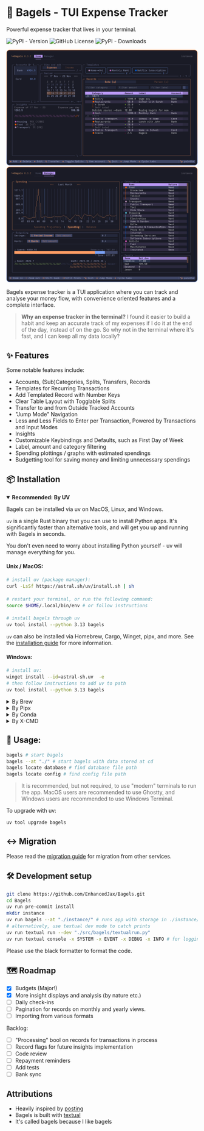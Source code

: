 # 🥯 Bagels - TUI Expense Tracker

Powerful expense tracker that lives in your terminal.

![PyPI - Version](https://img.shields.io/pypi/v/bagels?style=for-the-badge)
![GitHub License](https://img.shields.io/github/license/EnhancedJax/Bagels?style=for-the-badge)
![PyPI - Downloads](https://img.shields.io/pypi/dm/Bagels?style=for-the-badge)

<!-- <a title="This tool is Tool of The Week on Terminal Trove, The $HOME of all things in the terminal" href="https://terminaltrove.com/bagels"><img src="https://cdn.terminaltrove.com/media/badges/tool_of_the_week/svg/terminal_trove_tool_of_the_week_black_on_white_bg.svg" alt="Terminal Trove Tool of The Week" height="28" /></a> -->

![Bagels](./public/screenshots/thumb1.png)
![Bagels](./public/screenshots/thumb2.png)

Bagels expense tracker is a TUI application where you can track and analyse your money flow, with convenience oriented features and a complete interface.

> **Why an expense tracker in the terminal?**
> I found it easier to build a habit and keep an accurate track of my expenses if I do it at the end of the day, instead of on the go. So why not in the terminal where it's fast, and I can keep all my data locally?

## ✨ Features

Some notable features include:

- Accounts, (Sub)Categories, Splits, Transfers, Records
- Templates for Recurring Transactions
- Add Templated Record with Number Keys
- Clear Table Layout with Togglable Splits
- Transfer to and from Outside Tracked Accounts
- "Jump Mode" Navigation
- Less and Less Fields to Enter per Transaction, Powered by Transactions and Input Modes
- Insights
- Customizable Keybindings and Defaults, such as First Day of Week
- Label, amount and category filtering
- Spending plottings / graphs with estimated spendings
- Budgetting tool for saving money and limiting unnecessary spendings

## 📦 Installation

<details open>
    <summary><b>Recommended: By UV</b></summary>

Bagels can be installed via uv on MacOS, Linux, and Windows.

`uv` is a single Rust binary that you can use to install Python apps. It's significantly faster than alternative tools, and will get you up and running with Bagels in seconds.

You don't even need to worry about installing Python yourself - uv will manage everything for you.

#### Unix / MacOS:

```bash
# install uv (package manager):
curl -LsSf https://astral.sh/uv/install.sh | sh

# restart your terminal, or run the following command:
source $HOME/.local/bin/env # or follow instructions

# install bagels through uv
uv tool install --python 3.13 bagels
```

`uv` can also be installed via Homebrew, Cargo, Winget, pipx, and more. See the [installation guide](https://docs.astral.sh/uv/getting-started/installation/) for more information.

#### Windows:

```bash
# install uv:
winget install --id=astral-sh.uv  -e
# then follow instructions to add uv to path
uv tool install --python 3.13 bagels
```

</details>

<details>
    <summary>By Brew</summary>

    brew install bagels

</details>

<details>
    <summary>By Pipx</summary>

    pipx install bagels

</details>

<details>
    <summary>By Conda</summary>

    conda install -c conda-forge bagels

</details>

<details>
    <summary>By X-CMD</summary>

    x install bagels

</details>

## 🥯 Usage:

```bash
bagels # start bagels
bagels --at "./" # start bagels with data stored at cd
bagels locate database # find database file path
bagels locate config # find config file path
```

> It is recommended, but not required, to use "modern" terminals to run the app. MacOS users are recommended to use Ghostty, and Windows users are recommended to use Windows Terminal.

To upgrade with uv:

```bash
uv tool upgrade bagels
```

## ↔️ Migration

Please read the [migration guide](MIGRATION.md) for migration from other services.

## 🛠️ Development setup

```sh
git clone https://github.com/EnhancedJax/Bagels.git
cd Bagels
uv run pre-commit install
mkdir instance
uv run bagels --at "./instance/" # runs app with storage in ./instance/
# alternatively, use textual dev mode to catch prints
uv run textual run --dev "./src/bagels/textualrun.py"
uv run textual console -x SYSTEM -x EVENT -x DEBUG -x INFO # for logging
```

Please use the black formatter to format the code.

## 🗺️ Roadmap

- [x] Budgets (Major!)
- [x] More insight displays and analysis (by nature etc.)
- [ ] Daily check-ins
- [ ] Pagination for records on monthly and yearly views.
- [ ] Importing from various formats

Backlog:

- [ ] "Processing" bool on records for transactions in process
- [ ] Record flags for future insights implementation
- [ ] Code review
- [ ] Repayment reminders
- [ ] Add tests
- [ ] Bank sync

## Attributions

- Heavily inspired by [posting](https://posting.sh/)
- Bagels is built with [textual](https://textual.textualize.io/)
- It's called bagels because I like bagels
